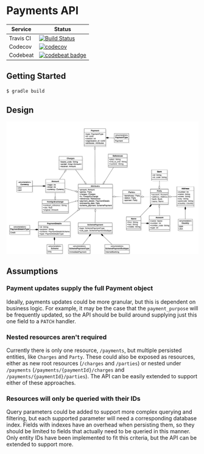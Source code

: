 # Payments API

| Service | Status |
| --- | --- |
| Travis CI | [![Build Status](https://travis-ci.org/kwyse/payments-api.svg?branch=master)](https://travis-ci.org/kwyse/payments-api) |
| Codecov | [![codecov](https://codecov.io/gh/kwyse/payments-api/branch/master/graph/badge.svg)](https://codecov.io/gh/kwyse/payments-api) |
| Codebeat | [![codebeat badge](https://codebeat.co/badges/826c7327-613d-49c9-9837-38766606d3f8)](https://codebeat.co/projects/github-com-kwyse-payments-api-master) |

## Getting Started

```bash
$ gradle build
```

## Design

![Original API design](original_api_design.png)

## Assumptions

### Payment updates supply the full Payment object

Ideally, payments updates could be more granular, but this is dependent on
business logic. For example, it may be the case that the `payment_purpose` will
be frequently updated, so the API should be build around supplying just this
one field to a `PATCH` handler.

### Nested resources aren't required

Currently there is only one resource, `/payments`, but multiple persisted
entities, like `Charges` and `Party`. These could also be exposed as resources,
either as new root resources (`/charges` and `/parties`) or nested under
`/payments` (`/payments/{paymentId}/charges` and `/payments/{paymentId}/parties`).
The API can be easily extended to support either of these approaches.

### Resources will only be queried with their IDs

Query parameters could be added to support more complex querying and filtering,
but each supported parameter will need a corresponding database index. Fields
with indexes have an overhead when persisting them, so they should be limited
to fields that actually need to be queried in this manner. Only entity IDs have
been implemented to fit this criteria, but the API can be extended to support
more.